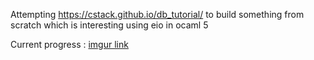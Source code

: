Attempting https://cstack.github.io/db_tutorial/ to build something from scratch which is interesting using eio in ocaml 5

Current progress : [imgur link](https://imgur.com/a/bQ0UYDe)
